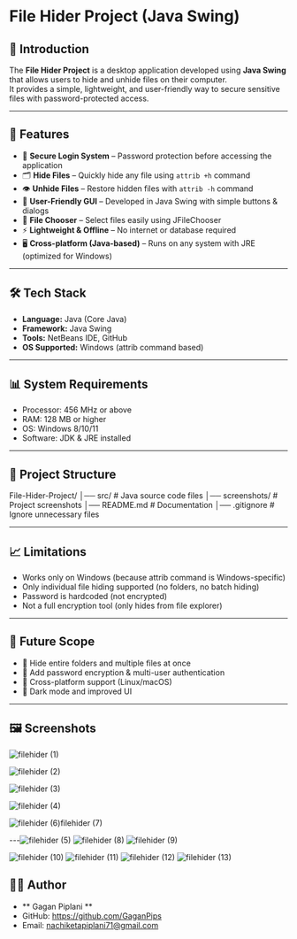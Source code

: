 # File Hider Project (Java Swing)

## 📌 Introduction
The **File Hider Project** is a desktop application developed using **Java Swing** that allows users to hide and unhide files on their computer.  
It provides a simple, lightweight, and user-friendly way to secure sensitive files with password-protected access.

---

## 🚀 Features
- 🔑 **Secure Login System** – Password protection before accessing the application  
- 🗂 **Hide Files** – Quickly hide any file using `attrib +h` command  
- 👁 **Unhide Files** – Restore hidden files with `attrib -h` command  
- 🎨 **User-Friendly GUI** – Developed in Java Swing with simple buttons & dialogs  
- 📂 **File Chooser** – Select files easily using JFileChooser  
- ⚡ **Lightweight & Offline** – No internet or database required  
- 🖥 **Cross-platform (Java-based)** – Runs on any system with JRE (optimized for Windows)  

---

## 🛠️ Tech Stack
- **Language:** Java (Core Java)  
- **Framework:** Java Swing  
- **Tools:** NetBeans IDE, GitHub  
- **OS Supported:** Windows (attrib command based)  

---

## 📊 System Requirements
- Processor: 456 MHz or above  
- RAM: 128 MB or higher  
- OS: Windows 8/10/11  
- Software: JDK & JRE installed  

---

## 📂 Project Structure
File-Hider-Project/
│── src/ # Java source code files
│── screenshots/ # Project screenshots
│── README.md # Documentation
│── .gitignore # Ignore unnecessary files


---

## 📈 Limitations
- Works only on Windows (because attrib command is Windows-specific)  
- Only individual file hiding supported (no folders, no batch hiding)  
- Password is hardcoded (not encrypted)  
- Not a full encryption tool (only hides from file explorer)  

---

## 🎯 Future Scope
- 🔹 Hide entire folders and multiple files at once  
- 🔹 Add password encryption & multi-user authentication  
- 🔹 Cross-platform support (Linux/macOS)  
- 🔹 Dark mode and improved UI  

---

## 🖼️ Screenshots
![filehider (1)](https://github.com/user-attachments/assets/cd81f64d-cc1a-4c4d-96b6-40969aa8ec4d)

![filehider (2)](https://github.com/user-attachments/assets/529c8af6-7ea2-4289-be33-20b521b8d632)

![filehider (3)](https://github.com/user-attachments/assets/70061960-a9bc-49ab-9c6f-3b9cef250fdb)


![filehider (4)](https://github.com/user-attachments/assets/5a6a22e0-02ba-4df4-a53a-ce1981150abc)




![filehider (6)![filehider (7)](https://github.com/user-attachments/assets/e8d16fb0-e26c-4ac7-8ff2-b29f038601aa)
](https://github.com/user-attachments/assets/85381ac2-cc95-48ea-bfed-78de5a04e41f)

---![filehider (5)](https://github.com/user-attachments/assets/2ade05a8-0866-4f32-9770-49b6835e808c)
![filehider (8)](https://github.com/user-attachments/assets/8061dfbe-c162-4d3f-8979-f3d581e4c391)
![filehider (9)](https://github.com/user-attachments/assets/6004bf93-0888-4c13-85f5-76a78c4bcb6f)

![filehider (10)](https://github.com/user-attachments/assets/5b5946b1-cb3b-406d-ab21-f7eac0d366c1)
![filehider (11)](https://github.com/user-attachments/assets/4598fe2d-2f20-423b-ab9e-d0afa99fdbf5)
![filehider (12)](https://github.com/user-attachments/assets/7c51dd2d-1c51-4c22-9800-1722a7cb1148)
![filehider (13)](https://github.com/user-attachments/assets/fb5a3855-9eba-4067-aab2-53aba95f8174)

## 👨‍💻 Author
- ** Gagan Piplani **  
- GitHub: https://github.com/GaganPips
- Email: nachiketapiplani71@gmail.com
